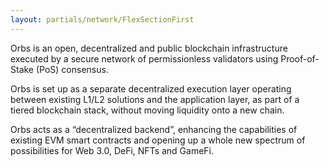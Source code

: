 ```yaml
---
layout: partials/network/FlexSectionFirst
---
```


Orbs is an open, decentralized and public blockchain infrastructure executed by a secure network of permissionless validators using Proof-of-Stake (PoS) consensus.

Orbs is set up as a separate decentralized execution layer operating between existing L1/L2 solutions and the application layer, as part of a tiered blockchain stack, without moving liquidity onto a new chain.

Orbs acts as a “decentralized backend”, enhancing the capabilities of existing EVM smart contracts and opening up a whole new spectrum of possibilities for Web 3.0, DeFi, NFTs and GameFi.
